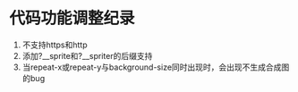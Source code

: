 # 代码功能调整纪录
1. 不支持https和http
2. 添加?__sprite和?__spriter的后缀支持
3. 当repeat-x或repeat-y与background-size同时出现时，会出现不生成合成图的bug
